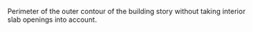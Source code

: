 ﻿Perimeter of the outer contour of the building story without taking interior slab openings into account.
